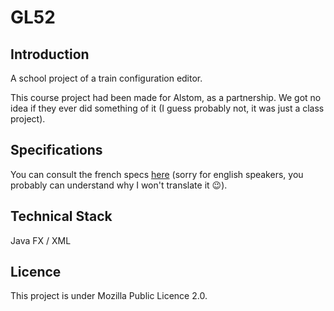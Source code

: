 # GL52

## Introduction

A school project of a train configuration editor.

This course project had been made for Alstom, as a partnership. We got no idea if they ever did something of it (I guess probably not, it was just a class project).

## Specifications

You can consult the french specs [here](https://docs.google.com/document/d/1Zz2lFZS3SF33_43cx2adQ-7A1CpmW3Sh5pkMK2Hn-yc/edit?usp=sharing) (sorry for english speakers, you probably can understand why I won't translate it 😉).

## Technical Stack

Java FX / XML

## Licence

This project is under Mozilla Public Licence 2.0.

